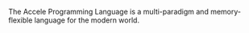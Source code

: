The Accele Programming Language is a multi-paradigm and memory-flexible language for the modern world.
